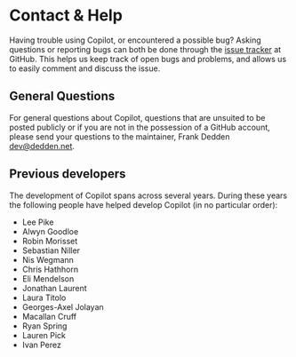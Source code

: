 # Contact & Help
Having trouble using Copilot, or encountered a possible bug? Asking questions
or reporting bugs can both be done through the [issue
tracker](https://github.com/copilot-language/copilot/issues) at GitHub. This
helps us keep track of open bugs and problems, and allows us to easily comment
and discuss the issue.


## General Questions
For general questions about Copilot, questions that are unsuited to be posted
publicly or if you are not in the possession of a GitHub account, please send
your questions to the maintainer, Frank Dedden
[dev@dedden.net](mailto://dev@dedden.net).


## Previous developers
The development of Copilot spans across several years. During these years
the following people have helped develop Copilot (in no particular order):

* Lee Pike
* Alwyn Goodloe
* Robin Morisset
* Sebastian Niller
* Nis Wegmann
* Chris Hathhorn
* Eli Mendelson
* Jonathan Laurent
* Laura Titolo
* Georges-Axel Jolayan
* Macallan Cruff
* Ryan Spring
* Lauren Pick
* Ivan Perez
